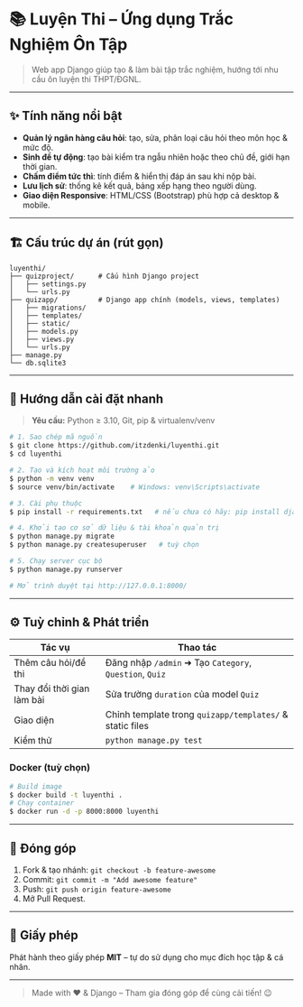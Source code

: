 # 📚 Luyện Thi – Ứng dụng Trắc Nghiệm Ôn Tập

> Web app Django giúp tạo & làm bài tập trắc nghiệm, hướng tới nhu cầu ôn luyện thi THPT/ĐGNL.

---

## ✨ Tính năng nổi bật

* **Quản lý ngân hàng câu hỏi**: tạo, sửa, phân loại câu hỏi theo môn học & mức độ.
* **Sinh đề tự động**: tạo bài kiểm tra ngẫu nhiên hoặc theo chủ đề, giới hạn thời gian.
* **Chấm điểm tức thì**: tính điểm & hiển thị đáp án sau khi nộp bài.
* **Lưu lịch sử**: thống kê kết quả, bảng xếp hạng theo người dùng.
* **Giao diện Responsive**: HTML/CSS (Bootstrap) phù hợp cả desktop & mobile.

---

## 🏗️ Cấu trúc dự án (rút gọn)

```text
luyenthi/
├── quizproject/      # Cấu hình Django project
│   ├── settings.py
│   └── urls.py
├── quizapp/          # Django app chính (models, views, templates)
│   ├── migrations/
│   ├── templates/
│   ├── static/
│   ├── models.py
│   ├── views.py
│   └── urls.py
├── manage.py
└── db.sqlite3
```

---

## 🚀 Hướng dẫn cài đặt nhanh

> **Yêu cầu:** Python ≥ 3.10, Git, pip & virtualenv/venv

```bash
# 1. Sao chép mã nguồn
$ git clone https://github.com/itzdenki/luyenthi.git
$ cd luyenthi

# 2. Tạo và kích hoạt môi trường ảo
$ python -m venv venv
$ source venv/bin/activate    # Windows: venv\Scripts\activate

# 3. Cài phụ thuộc
$ pip install -r requirements.txt   # nếu chưa có hãy: pip install django==4.2

# 4. Khởi tạo cơ sở dữ liệu & tài khoản quản trị
$ python manage.py migrate
$ python manage.py createsuperuser   # tuỳ chọn

# 5. Chạy server cục bộ
$ python manage.py runserver

# Mở trình duyệt tại http://127.0.0.1:8000/
```

---

## ⚙️ Tuỳ chỉnh & Phát triển

| Tác vụ                     | Thao tác                                                 |
| -------------------------- | -------------------------------------------------------- |
| Thêm câu hỏi/đề thi        | Đăng nhập `/admin` ➜ Tạo `Category`, `Question`, `Quiz`  |
| Thay đổi thời gian làm bài | Sửa trường `duration` của model `Quiz`                   |
| Giao diện                  | Chỉnh template trong `quizapp/templates/` & static files |
| Kiểm thử                   | `python manage.py test`                                  |

### Docker (tuỳ chọn)

```bash
# Build image
$ docker build -t luyenthi .
# Chạy container
$ docker run -d -p 8000:8000 luyenthi
```

---

## 🤝 Đóng góp

1. Fork & tạo nhánh: `git checkout -b feature-awesome`
2. Commit: `git commit -m "Add awesome feature"`
3. Push: `git push origin feature-awesome`
4. Mở Pull Request.

---

## 📄 Giấy phép

Phát hành theo giấy phép **MIT** – tự do sử dụng cho mục đích học tập & cá nhân.

---

> Made with ❤️ & Django – Tham gia đóng góp để cùng cải tiến! 😉
